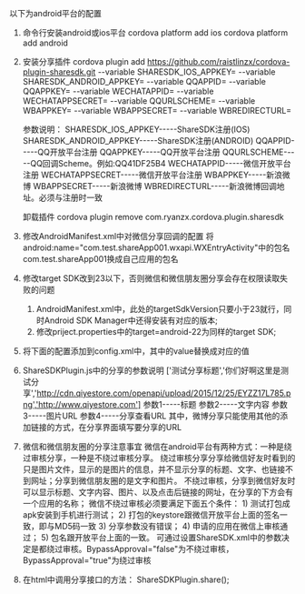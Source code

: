 以下为android平台的配置
1. 命令行安装android或ios平台
	cordova platform add ios
	cordova platform add android

2. 安装分享插件
	cordova plugin add https://github.com/raistlinzx/cordova-plugin-sharesdk.git --variable SHARESDK_IOS_APPKEY=<ShareSDK iOS App Key> --variable SHARESDK_ANDROID_APPKEY=<ShareSDK Android App Key> --variable QQAPPID=<QQ App Id> --variable QQAPPKEY=<QQ App Key> --variable WECHATAPPID=<WeChat App Id> --variable WECHATAPPSECRET=<WeChat App Secret> --variable QQURLSCHEME=<QQ Url Scheme For iOS Only> --variable WBAPPKEY=<SinaWeibo App Key> --variable WBAPPSECRET=<SinaWeibo App Secret> --variable WBREDIRECTURL=<SinaWeibo Redirect Url>

	参数说明：
		SHARESDK_IOS_APPKEY-----ShareSDK注册(IOS)
		SHARESDK_ANDROID_APPKEY-----ShareSDK注册(ANDROID)
		QQAPPID-----QQ开放平台注册
		QQAPPKEY-----QQ开放平台注册
		QQURLSCHEME-----QQ回调Scheme。例如:QQ41DF25B4
		WECHATAPPID-----微信开放平台注册
		WECHATAPPSECRET-----微信开放平台注册
		WBAPPKEY-----新浪微博
		WBAPPSECRET-----新浪微博
		WBREDIRECTURL-----新浪微博回调地址。必须与注册时一致

	卸载插件
		cordova plugin remove com.ryanzx.cordova.plugin.sharesdk

3. 修改AndroidManifest.xml中对微信分享回调的配置
	将android:name="com.test.shareApp001.wxapi.WXEntryActivity"中的包名com.test.shareApp001换成自己应用的包名

4. 修改target SDK改到23以下，否则微信和微信朋友圈分享会存在权限读取失败的问题	
	1) AndroidManifest.xml中<uses-sdk android:minSdkVersion="16" android:targetSdkVersion="22" />，此处的targetSdkVersion只要小于23就行，同时Android SDK Manager中还得安装有对应的版本;
	2) 修改priject.properties中的target=android-22为同样的target SDK;

5. 将下面的配置添加到config.xml中，其中的value替换成对应的值
	<preference name="SHARESDK_IOS_APPKEY" value="1234567890123" />
    <preference name="SHARESDK_ANDROID_APPKEY" value="1234567890123"/>
    <preference name="WECHATAPPID" value="wx1234567890123456"/>
    <preference name="WECHATAPPSECRET" value="12345678901234567890123456789012"/>
    <preference name="QQAPPID" value="1234567890"/>
    <preference name="QQAPPKEY" value="1234567890123456"/>
    <preference name="QQURLSCHEME" value="QQ12345678"/>
    <preference name="WBAPPKEY" value="1234567890"/>
    <preference name="WBAPPSECRET" value="12345678901234567890123456789012"/>
    <preference name="WBREDIRECTURL" value="https://api.weibo.com/oauth2/default.html"/>

6. ShareSDKPlugin.js中的分享的参数说明
	['测试分享标题','你们好啊这里是测试分享','http://cdn.qiyestore.com/openapi/upload/2015/12/25/EYZZ17L785.png','http://www.qiyestore.com']
	参数1-----标题
	参数2-----文字内容
	参数3-----图片URL
	参数4-----分享查看URL
	其中，微博分享只能使用其他的添加链接的方式，在分享界面填写要分享的URL

7. 微信和微信朋友圈的分享注意事宜
	微信在android平台有两种方式：一种是绕过审核分享，一种是不绕过审核分享。
	绕过审核分享分享给微信好友时看到的只是图片文件，显示的是图片的信息，并不显示分享的标题、文字、也链接不到网址；分享到微信朋友圈的是文字和图片。
	不绕过审核，分享到微信好友时可以显示标题、文字内容、图片、以及点击后链接的网址，在分享的下方会有一个应用的名称；
	微信不绕过审核必须要满足下面五个条件：
		1) 测试打包成apk安装到手机进行测试；
		2) 打包的keystore跟微信开放平台上面的签名一致，即与MD5码一致
		3) 分享参数没有错误；
		4) 申请的应用在微信上审核通过；
		5) 包名跟开放平台上面的一致。
	可通过设置ShareSDK.xml中的参数决定是都绕过审核。BypassApproval="false"为不绕过审核，BypassApproval="true"为绕过审核 


8. 在html中调用分享接口的方法： ShareSDKPlugin.share();




